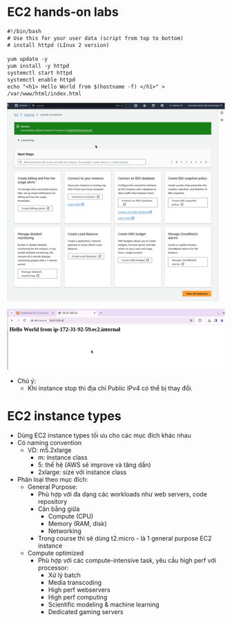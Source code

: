 # EC2 hands-on labs
```
#!/bin/bash
# Use this for your user data (script from top to bottom)
# install httpd (LInux 2 version)

yum update -y
yum install -y httpd
systemctl start httpd
systemctl enable httpd
echo "<h1> Hello World from $(hostname -f) </h1>" > /var/www/html/index.html
```

![](images/011-ec2-result.png)

![](images/012-ec2-webserver-result.png)

- Chú ý:
  - Khi instance stop thì địa chỉ Public IPv4 có thể bị thay đổi.

# EC2 instance types
- Dùng EC2 instance types tối ưu cho các mục đích khác nhau
- Có naming convention
  - VD: m5.2xlarge
    - m: instance class
    - 5: thế hệ (AWS sẽ improve và tăng dần)
    - 2xlarge: size với instance class
- Phân loại theo mục đích:
  - General Purpose:
    - Phù hợp với đa dạng các workloads như web servers, code repository
    - Cân bằng giữa
      - Compute (CPU)
      - Memory (RAM, disk)
      - Networking
    - Trong course thì sẽ dùng t2.micro - là 1 general purpose EC2 instance
  - Compute optimized
    - Phù hợp với các compute-intensive task, yêu cầu high perf với processor:
      - Xử lý batch
      - Media transcoding
      - High perf webservers
      - High perf computing
      - Scientific modeling & machine learning
      - Dedicated gaming servers
